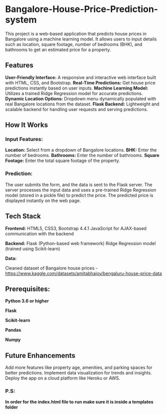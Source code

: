 # Bangalore-House-Price-Prediction-system
This project is a web-based application that predicts house prices in Bangalore using a machine learning model. It allows users to input details such as location, square footage, number of bedrooms (BHK), and bathrooms to get an estimated price for a property.

## Features

**User-Friendly Interface:** A responsive and interactive web interface built with HTML, CSS, and Bootstrap.
**Real-Time Predictions:** Get house price predictions instantly based on user inputs.
**Machine Learning Model:** Utilizes a trained Ridge Regression model for accurate predictions.
**Dynamic Location Options:** Dropdown menu dynamically populated with real Bangalore locations from the dataset.
**Flask Backend:** Lightweight and scalable backend for handling user requests and serving predictions.

## How It Works
### Input Features:

**Location:** Select from a dropdown of Bangalore locations.
**BHK:** Enter the number of bedrooms.
**Bathrooms:** Enter the number of bathrooms.
**Square Footage:** Enter the total square footage of the property.

### Prediction:
The user submits the form, and the data is sent to the Flask server.
The server processes the input data and uses a pre-trained Ridge Regression model (stored in a pickle file) to predict the price.
The predicted price is displayed instantly on the web page.

## Tech Stack
**Frontend:**
HTML5, CSS3, Bootstrap 4.4.1
JavaScript for AJAX-based communication with the backend

**Backend:**
Flask (Python-based web framework)
Ridge Regression model (trained using Scikit-learn)

**Data:**

Cleaned dataset of Bangalore house prices - https://www.kaggle.com/datasets/amitabhajoy/bengaluru-house-price-data

## Prerequisites:

**Python 3.6 or higher**

**Flask**

**Scikit-learn**

**Pandas**

**Numpy**

## Future Enhancements
Add more features like property age, amenities, and parking spaces for better predictions.
Implement data visualization for trends and insights.
Deploy the app on a cloud platform like Heroku or AWS.

### P.S: 
**In order for the index.html file to run make sure it is inside a templates folder**
